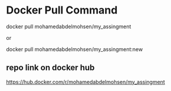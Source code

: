 # Docker Pull Command
docker pull mohamedabdelmohsen/my_assingment

or

docker pull mohamedabdelmohsen/my_assingment:new


## repo link on docker hub
https://hub.docker.com/r/mohamedabdelmohsen/my_assingment
